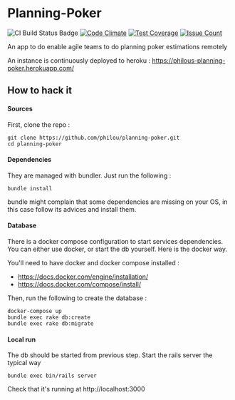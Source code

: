 # Planning-Poker

![CI Build Status Badge](https://api.travis-ci.org/philou/planning-poker.svg?branch=master)
[![Code Climate](https://codeclimate.com/github/philou/planning-poker/badges/gpa.svg)](https://codeclimate.com/github/philou/planning-poker)
[![Test Coverage](https://codeclimate.com/github/philou/planning-poker/badges/coverage.svg)](https://codeclimate.com/github/philou/planning-poker/coverage)
[![Issue Count](https://codeclimate.com/github/philou/planning-poker/badges/issue_count.svg)](https://codeclimate.com/github/philou/planning-poker)

An app to do enable agile teams to do planning poker estimations remotely

An instance is continuously deployed to heroku : https://philous-planning-poker.herokuapp.com/

## How to hack it

#### Sources

First, clone the repo :
```
git clone https://github.com/philou/planning-poker.git
cd planning-poker
```

#### Dependencies

They are managed with bundler. Just run the following :
```
bundle install
```
bundle might complain that some dependencies are missing on your OS, in this case follow its advices and install them.

#### Database

There is a docker compose configuration to start services dependencies. You can either use docker, or start the db yourself. Here is the docker way.

You'll need to have docker and docker compose installed :

* https://docs.docker.com/engine/installation/
* https://docs.docker.com/compose/install/

Then, run the following to create the database :

```
docker-compose up
bundle exec rake db:create
bundle exec rake db:migrate
```

#### Local run

The db should be started from previous step. Start the rails server the typical way

```
bundle exec bin/rails server
```

Check that it's running at http://localhost:3000
